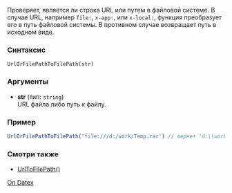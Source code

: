 Проверяет, является ли строка URL или путем в файловой системе. В случае URL, например `file:`, `x-app:`, или `x-local:`, функция преобразует его в путь файловой системы. В противном случае возвращает путь в исходном виде.

### Синтаксис
`UrlOrFilePathToFilePath(str)`

### Аргументы
- **str** (тип: `string`)  
    URL файла либо путь к файлу.

### Пример
```js
UrlOrFilePathToFilePath('file:///d:/work/Temp.rar') // вернет 'd:\\work\\Temp.rar'
```

### Смотри также
- [UrlToFilePath()](http://docs.datex.ru/article.htm?id=5620276892448878846)

[On Datex](http://docs.datex.ru/article.htm?id=5791375928854454940)